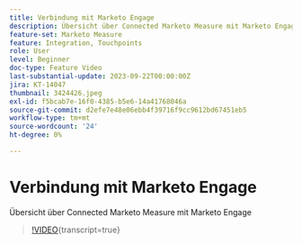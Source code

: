```yaml
---
title: Verbindung mit Marketo Engage
description: Übersicht über Connected Marketo Measure mit Marketo Engage
feature-set: Marketo Measure
feature: Integration, Touchpoints
role: User
level: Beginner
doc-type: Feature Video
last-substantial-update: 2023-09-22T00:00:00Z
jira: KT-14047
thumbnail: 3424426.jpeg
exl-id: f5bcab7e-16f0-4385-b5e6-14a41768046a
source-git-commit: d2efe7e48e06ebb4f39716f9cc9612bd67451eb5
workflow-type: tm+mt
source-wordcount: '24'
ht-degree: 0%

---
```


# Verbindung mit Marketo Engage

Übersicht über Connected Marketo Measure mit Marketo Engage

>[!VIDEO](https://video.tv.adobe.com/v/3424426/?learn=on){transcript=true}
